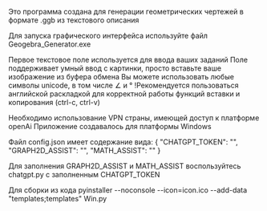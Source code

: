 Это программа создана для генерации геометрических чертежей в формате .ggb из текстового описания 

Для запуска графического интерфейса используйте файл Geogebra_Generator.exe


Первое текстовое поле используется для ввода ваших заданий
Поле поддерживает умный ввод с картинки, просто вставьте ваше изображение из буфера обмена
Вы можете использовать любые символы unicode, в том числе ∠ и °
!Рекомендуется пользоваться английской раскладкой для корректной работы функций вставки и копирования (ctrl-c, ctrl-v)


Необходимо использование VPN страны, имеющей доступ к платформе openAi
Приложение создавалось для платформы Windows

Файл config.json имеет содержание вида:
{
    "CHATGPT_TOKEN": "",
    "GRAPH2D_ASSIST": "",
    "MATH_ASSIST": ""
}

Для заполнения GRAPH2D_ASSIST и MATH_ASSIST воспользуйтесь chatgpt.py с заполненным CHATGPT_TOKEN


Для сборки из кода
pyinstaller --noconsole --icon=icon.ico --add-data "templates;templates" Win.py



